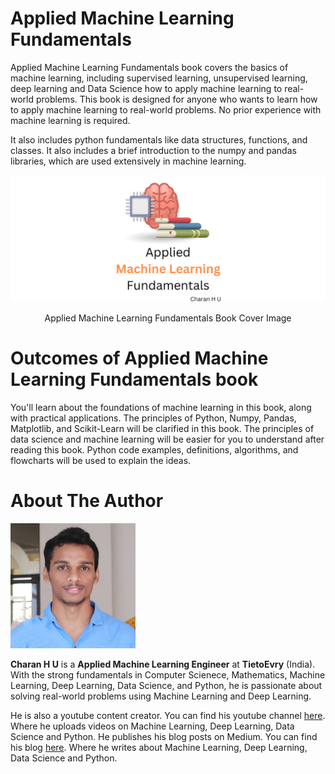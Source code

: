 # Applied Machine Learning Fundamentals

Applied Machine Learning Fundamentals book covers the basics of machine learning, including supervised learning, unsupervised learning, deep learning and Data Science how to apply machine learning to real-world problems. This book is designed for anyone who wants to learn how to apply machine learning to real-world problems. No prior experience with machine learning is required.

It also includes python fundamentals like data structures, functions, and classes. It also includes a brief introduction to the numpy and pandas libraries, which are used extensively in machine learning.

![Applied Machine Learning Fundamentals](img/cover.png)
<center>Applied Machine Learning Fundamentals Book Cover Image</center>

# Outcomes of Applied Machine Learning Fundamentals book
You'll learn about the foundations of machine learning in this book, along with practical applications. The principles of Python, Numpy, Pandas, Matplotlib, and Scikit-Learn will be clarified in this book. The principles of data science and machine learning will be easier for you to understand after reading this book. Python code examples, definitions, algorithms, and flowcharts will be used to explain the ideas.

# About The Author

![Charan H U](img/Charan_H_U.png)

**Charan H U** is a **Applied Machine Learning Engineer** at **TietoEvry** (India). With the strong fundamentals in Computer Scienece, Mathematics, Machine Learning, Deep Learning, Data Science, and Python, he is passionate about solving real-world problems using Machine Learning and Deep Learning. 

He is also a youtube content creator. You can find his youtube channel [here](https://youtube.com/charanahu). Where he uploads videos on Machine Learning, Deep Learning, Data Science and Python. He publishes his blog posts on Medium. You can find his blog [here](https://charanhu.medium.com/). Where he writes about Machine Learning, Deep Learning, Data Science and Python.